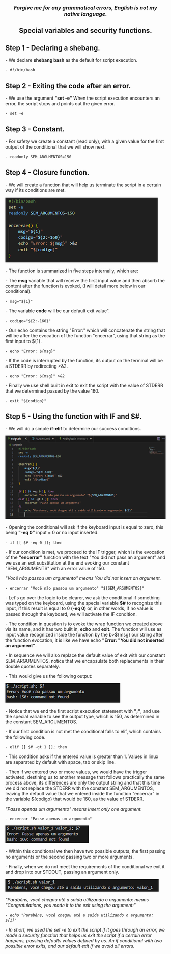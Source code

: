 <h3 p align="center" > <i>Forgive me for any grammatical errors, English is not my native language. </i> </h3></p>

<h2 p align="center" > Special variables and security functions. </h2></p>

## Step 1 - Declaring a shebang.

<p> - We declare <b>shebang bash</b> as the default for script execution.</p>

    - #!/bin/bash

## Step 2 - Exiting the code after an error.

<p> - We use the argument <b>"set -e"</b> When the script execution encounters an error, the script stops and points out the given error. </p>

    - set -e

## Step 3 - Constant.

<p> - For safety we create a constant (read only), with a given value for the first output of the conditional that we will show next. </p>

    - readonly SEM_ARGUMENTOS=150

## Step 4 - Closure function.

<p> - We will create a function that will help us terminate the script in a certain way if its conditions are met. </p>

![Step 1](imgs/Imagem_1.png)

<p> - The function is summarized in five steps internally, which are: </p> 

<p> - The <b>msg</b> variable that will receive the first input value and then absorb the content after the function is evoked, (I will detail more below in our conditional). </p>

    - msg="${1}"

<p> - The variable <b>code</b> will be our default exit value". </p>

    - codigo="${2:-160}"

<p> - Our echo contains the string "Error:" which will concatenate the string that will be after the evocation of the function "encerrar", using that string as the first input to ${1}. </p>

    - echo "Error: ${msg}"

<p> - If the code is interrupted by the function, its output on the terminal will be a STDERR by redirecting >&2. </p>

    - echo "Error: ${msg}" >&2

<p> - Finally we use shell built in exit to exit the script with the value of STDERR that we determined passed by the value 160. </p>

    - exit "${codigo}"

## Step 5 - Using the function with IF and $#.

<p> - We will do a simple <b>if-elif</b> to determine our success conditions. </p>

![Step 2](imgs/Imagem_2.png)

<p> - Opening the conditional will ask if the keyboard input is equal to zero, this being <b>"-eq 0"</b> input = 0 or no input inserted. </p>
    
    - if [[ $# -eq 0 ]]; then

<p> - If our condition is met, we proceed to the IF trigger, which is the evocation of the <b>"encerrar"</b> function with the text "You did not pass an argument" and we use an exit substitution at the end evoking our constant "SEM_ARGUMENTS" with an error value of 150. </p>

<p><i> "Você não passou um argumento" means You did not insert an argument. </i> </p>

    - encerrar "Você não passou um argumento" "${SEM_ARGUMENTOS}"

<p> - Let's go over the logic to be clearer, we ask the conditional if something was typed on the keyboard, using the special variable <b>$#</b> to recognize this input, if this result is equal to 0 <b>(-eq 0)</b> or, in other words, if no value is passed through the keyboard, we will activate the IF condition. <p> 

<p> - The condition in question is to evoke the wrap function we created above via its name, and it has two built in, <b>echo</b> and <b>exit</b>. The function will use as input value recognized inside the function by the b>${msg}</b> our string after the function evocation, it is like we have echo <b>"Error: "You did not inserted an argument"</b>. </p>

<p> - In sequence we will also replace the default value of exit with our constant SEM_ARGUMENTOS, notice that we encapsulate both replacements in their double quotes separately. </p>

<p> - This would give us the following output: </p>

![Step 3](imgs/Imagem_3.png)

<p> - Notice that we end the first script execution statement with <b>";"</b>, and use the special variable to see the output type, which is 150, as determined in the constant SEM_ARGUMENTOS.

<p> - If our first condition is not met the conditional falls to elif, which contains the following code.</p>

    - elif [[ $# -gt 1 ]]; then

<p> - This condition asks if the entered value is greater than 1. Values in linux are separated by default with space, tab or skip line. </p>

<p> - Then if we entered two or more values, we would have the trigger activated, destining us to another message that follows practically the same process above, its differences are only the output string and that this time we did not replace the STDERR with the constant SEM_ARGUMENTOS, leaving the default value that we entered inside the function "encerrar" in the variable ${codigo} that would be 160, as the value of STDERR. </p>

 <p> <i>"Passe apenas um argumento" means Insert only one argument. </i> </p>   
    
    - encerrar "Passe apenas um argumento"

![Step 4](imgs/Imagem_4.png)

<p> - Within this conditional we then have two possible outputs, the first passing no arguments or the second passing two or more arguments. </p>

<p> - Finally, when we do not meet the requirements of the conditional we exit it and drop into our STDOUT, passing an argument only. </p>

![Step 5](imgs/Imagem_5.png)

<p> <i> "Parabéns, você chegou até a saída utilizando o argumento: means "Congratulations, you made it to the exit using the argument:"    
    
    - echo "Parabéns, você chegou até a saída utilizando o argumento: ${1}"

<p> - In short, we used the set -e to exit the script if it goes through an error, we made a security function that helps us exit the script if a certain error happens, passing defaults values defined by us. An if conditional with two possible error exits, and our default exit if we avoid all errors. </p>

